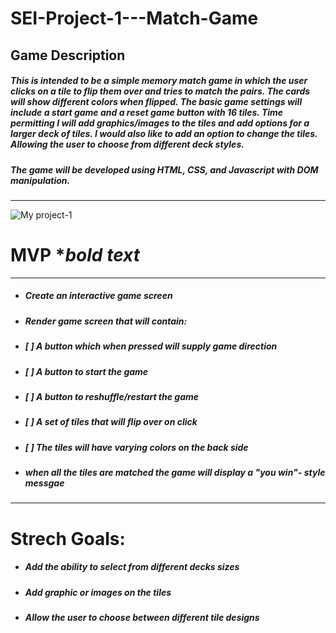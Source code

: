 # SEI-Project-1---Match-Game

## Game Description
##### This is intended to be a simple memory match game in which the user clicks on a tile to flip them over and tries to match the pairs. The cards will show different colors when flipped. The basic game settings will include a start game and a reset game button with 16 tiles.  Time permitting I will add graphics/images to the tiles and add options for a larger deck of tiles. I would also like to add an option to change the tiles. Allowing the user to choose from different deck styles.

##### The game will be developed using HTML, CSS, and Javascript with DOM manipulation. 
---



![My project-1](https://user-images.githubusercontent.com/110848452/185546129-62f1bcfb-3d8b-4493-97a0-770b4b6a062c.png)

# MVP **bold text*
--- 
- ##### Create an interactive game screen
- ##### Render game screen that will contain:
- ##### [ ] A button which when pressed will supply game direction
- ##### [ ] A button to start the game
- ##### [ ] A button to reshuffle/restart the game
- ##### [ ] A set of tiles that will flip over on click
- ##### [ ] The tiles will have varying colors on the back side
- ##### when all the tiles are matched the game will display a "you win"- style messgae

---
# Strech Goals:
- ##### Add the ability to select from different decks sizes
- ##### Add graphic or images on the tiles
- ##### Allow the user to choose between different tile designs

